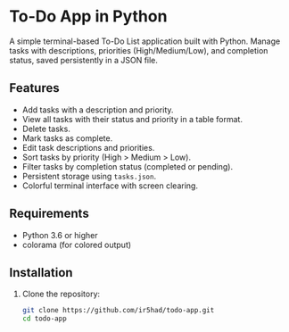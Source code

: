 # To-Do App in Python

A simple terminal-based To-Do List application built with Python. Manage tasks with descriptions, priorities (High/Medium/Low), and completion status, saved persistently in a JSON file.

## Features
- Add tasks with a description and priority.
- View all tasks with their status and priority in a table format.
- Delete tasks.
- Mark tasks as complete.
- Edit task descriptions and priorities.
- Sort tasks by priority (High > Medium > Low).
- Filter tasks by completion status (completed or pending).
- Persistent storage using `tasks.json`.
- Colorful terminal interface with screen clearing.

## Requirements
- Python 3.6 or higher
- colorama (for colored output)

## Installation
1. Clone the repository:
   ```bash
   git clone https://github.com/ir5had/todo-app.git
   cd todo-app